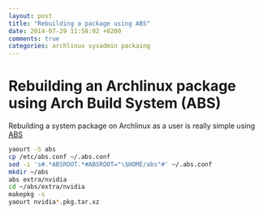 ```yaml
---
layout: post
title: "Rebuilding a package using ABS"
date: 2014-07-29 11:58:02 +0200
comments: true
categories: archlinux sysadmin packaing
---
```

# Rebuilding an Archlinux package using Arch Build System (ABS)

Rebuilding a system package on Archlinux as a user is really simple using
[ABS](https://wiki.archlinux.org/index.php/Arch_Build_System)

``` sh
yaourt -S abs
cp /etc/abs.conf ~/.abs.conf
sed -i 's#.*ABSROOT.*#ABSROOT="\$HOME/abs"#' ~/.abs.conf
mkdir ~/abs
abs extra/nvidia
cd ~/abs/extra/nvidia
makepkg -s
yaourt nvidia*.pkg.tar.xz
```
